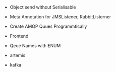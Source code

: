 - Object send without Serialisable
- Meta Annotation for JMSListener, RabbitListerner

- Create AMQP Quues Programmtically
- Frontend

- Qeue Names with ENUM

- artemis
- kafka